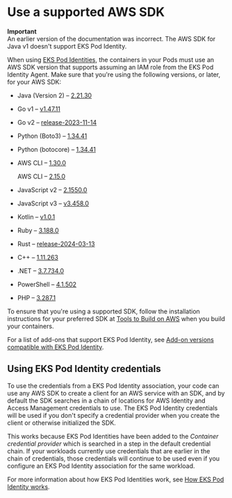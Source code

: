 # Use a supported AWS SDK<a name="pod-id-minimum-sdk"></a>

**Important**  
An earlier version of the documentation was incorrect\. The AWS SDK for Java v1 doesn't support EKS Pod Identity\.

When using [EKS Pod Identities](pod-identities.md), the containers in your Pods must use an AWS SDK version that supports assuming an IAM role from the EKS Pod Identity Agent\. Make sure that you're using the following versions, or later, for your AWS SDK:
+ Java \(Version 2\) – [2\.21\.30](https://github.com/aws/aws-sdk-java-v2/releases/tag/2.21.30)
+ Go v1 – [v1\.47\.11](https://github.com/aws/aws-sdk-go/releases/tag/v1.47.11)
+ Go v2 – [release\-2023\-11\-14](https://github.com/aws/aws-sdk-go-v2/releases/tag/release-2023-11-14)
+ Python \(Boto3\) – [1\.34\.41](https://github.com/boto/boto3/releases/tag/1.34.41)
+ Python \(botocore\) – [1\.34\.41](https://github.com/boto/botocore/releases/tag/1.34.41)
+ AWS CLI – [1\.30\.0](https://github.com/aws/aws-cli/releases/tag/1.30.0)

  AWS CLI – [2\.15\.0](https://github.com/aws/aws-cli/releases/tag/2.15.0)
+ JavaScript v2 – [2\.1550\.0](https://github.com/aws/aws-sdk-js/releases/tag/v2.1550.0)
+ JavaScript v3 – [v3\.458\.0](https://github.com/aws/aws-sdk-js-v3/releases/tag/v3.458.0)
+ Kotlin – [v1\.0\.1](https://github.com/awslabs/aws-sdk-kotlin/releases/tag/v1.0.1)
+ Ruby – [3\.188\.0](https://github.com/aws/aws-sdk-ruby/blob/version-3/gems/aws-sdk-core/CHANGELOG.md#31880-2023-11-22)
+ Rust – [release\-2024\-03\-13](https://github.com/awslabs/aws-sdk-rust/releases/tag/release-2024-03-13)
+ C\+\+ – [1\.11\.263](https://github.com/aws/aws-sdk-cpp/releases/tag/1.11.263)
+ \.NET – [3\.7\.734\.0](https://github.com/aws/aws-sdk-net/releases/tag/3.7.734.0) 
+ PowerShell – [4\.1\.502](https://www.powershellgallery.com/packages/AWS.Tools.Common/4.1.502)
+ PHP – [3\.287\.1](https://github.com/aws/aws-sdk-php/releases/tag/3.287.1)

To ensure that you're using a supported SDK, follow the installation instructions for your preferred SDK at [Tools to Build on AWS](https://aws.amazon.com/tools/) when you build your containers\.

For a list of add\-ons that support EKS Pod Identity, see [Add\-on versions compatible with EKS Pod Identity](pod-identities.md#pod-id-add-on-versions)\.

## Using EKS Pod Identity credentials<a name="pod-id-using-creds"></a>

To use the credentials from a EKS Pod Identity association, your code can use any AWS SDK to create a client for an AWS service with an SDK, and by default the SDK searches in a chain of locations for AWS Identity and Access Management credentials to use\. The EKS Pod Identity credentials will be used if you don't specify a credential provider when you create the client or otherwise initialized the SDK\.

This works because EKS Pod Identities have been added to the *Container credential provider* which is searched in a step in the default credential chain\. If your workloads currently use credentials that are earlier in the chain of credentials, those credentials will continue to be used even if you configure an EKS Pod Identity association for the same workload\.

For more information about how EKS Pod Identities work, see [How EKS Pod Identity works](pod-id-how-it-works.md)\.